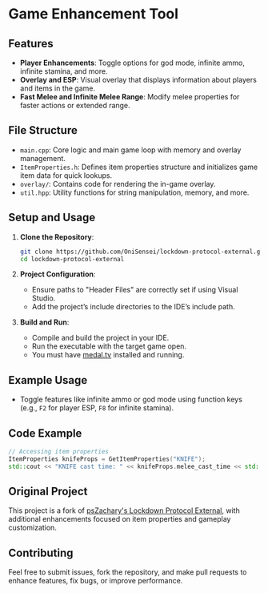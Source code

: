# Game Enhancement Tool

## Features
- **Player Enhancements**: Toggle options for god mode, infinite ammo, infinite stamina, and more.
- **Overlay and ESP**: Visual overlay that displays information about players and items in the game.
- **Fast Melee and Infinite Melee Range**: Modify melee properties for faster actions or extended range.

## File Structure
- `main.cpp`: Core logic and main game loop with memory and overlay management.
- `ItemProperties.h`: Defines item properties structure and initializes game item data for quick lookups.
- `overlay/`: Contains code for rendering the in-game overlay.
- `util.hpp`: Utility functions for string manipulation, memory, and more.

## Setup and Usage
1. **Clone the Repository**:
   ```bash
   git clone https://github.com/OniSensei/lockdown-protocol-external.git
   cd lockdown-protocol-external
   ```

2. **Project Configuration**:
   - Ensure paths to "Header Files" are correctly set if using Visual Studio.
   - Add the project’s include directories to the IDE’s include path.

3. **Build and Run**:
   - Compile and build the project in your IDE.
   - Run the executable with the target game open.
   - You must have [medal.tv](https://medal.tv/) installed and running.

## Example Usage
- Toggle features like infinite ammo or god mode using function keys (e.g., `F2` for player ESP, `F8` for infinite stamina).

## Code Example
```cpp
// Accessing item properties
ItemProperties knifeProps = GetItemProperties("KNIFE");
std::cout << "KNIFE cast time: " << knifeProps.melee_cast_time << std::endl;
```

## Original Project
This project is a fork of [psZachary's Lockdown Protocol External](https://github.com/psZachary/lockdown-protocol-external), with additional enhancements focused on item properties and gameplay customization.

## Contributing
Feel free to submit issues, fork the repository, and make pull requests to enhance features, fix bugs, or improve performance.
